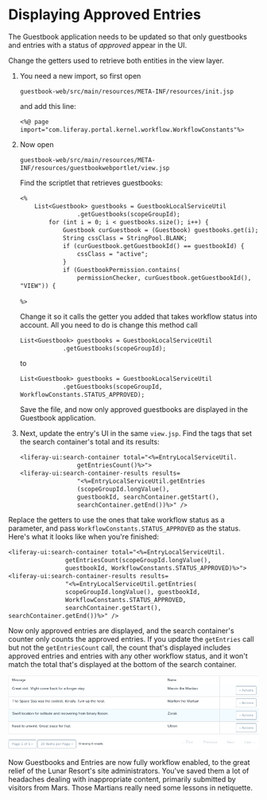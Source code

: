 # Displaying Approved Entries

The Guestbook application needs to be updated so that only guestbooks and
entries with a status of *approved* appear in the UI.

Change the getters used to retrieve both entities in the view layer.

1.  You need a new import, so first open

        guestbook-web/src/main/resources/META-INF/resources/init.jsp

    and add this line: 

        <%@ page import="com.liferay.portal.kernel.workflow.WorkflowConstants"%>

2.  Now open 

        guestbook-web/src/main/resources/META-INF/resources/guestbookwebportlet/view.jsp

    Find the scriptlet that retrieves guestbooks:

        <%
            List<Guestbook> guestbooks = GuestbookLocalServiceUtil
                        .getGuestbooks(scopeGroupId);
                for (int i = 0; i < guestbooks.size(); i++) {
                    Guestbook curGuestbook = (Guestbook) guestbooks.get(i);
                    String cssClass = StringPool.BLANK;
                    if (curGuestbook.getGuestbookId() == guestbookId) {
                        cssClass = "active";
                    }
                    if (GuestbookPermission.contains(
                        permissionChecker, curGuestbook.getGuestbookId(), "VIEW")) {
                                            
        %>

    Change it so it calls the getter you added that takes workflow status into
    account. All you need to do is change this method call 

        List<Guestbook> guestbooks = GuestbookLocalServiceUtil
                    .getGuestbooks(scopeGroupId);

    to

        List<Guestbook> guestbooks = GuestbookLocalServiceUtil
                    .getGuestbooks(scopeGroupId, WorkflowConstants.STATUS_APPROVED);

    Save the file, and now only approved guestbooks are displayed in the
    Guestbook application. 
 
3.  Next, update the entry's UI in the same `view.jsp`.
    Find the tags that set the search container's total and its results:

        <liferay-ui:search-container total="<%=EntryLocalServiceUtil.
                        getEntriesCount()%>">
        <liferay-ui:search-container-results results=
                        "<%=EntryLocalServiceUtil.getEntries
                        (scopeGroupId.longValue(),
                        guestbookId, searchContainer.getStart(),
                        searchContainer.getEnd())%>" />

Replace the getters to use the ones that take workflow status as a parameter,
and pass `WorkflowConstants.STATUS_APPROVED` as the status. Here's what it looks
like when you're finished:

    <liferay-ui:search-container total="<%=EntryLocalServiceUtil.
                    getEntriesCount(scopeGroupId.longValue(), 
                    guestbookId, WorkflowConstants.STATUS_APPROVED)%>">
    <liferay-ui:search-container-results results=
                    "<%=EntryLocalServiceUtil.getEntries(
                    scopeGroupId.longValue(), guestbookId, 
                    WorkflowConstants.STATUS_APPROVED, 
                    searchContainer.getStart(), searchContainer.getEnd())%>" />

Now only approved entries are displayed, and the search container's counter only
counts the approved entries. If you update the `getEntries` call but not the
`getEntriesCount` call, the count that's displayed includes approved entries and
entries with any other workflow status, and it won't match the total that's
displayed at the bottom of the search container.

![Figure 1: If you don't update the counter method to account for workflow status, it displays an incorrect count in the search container.](../../../../images/lp-workflow-entries-count.png)

Now Guestbooks and Entries are now fully workflow enabled, to the great relief
of the Lunar Resort's site administrators. You've saved them a lot of headaches
dealing with inappropriate content, primarily submitted by visitors from Mars.
Those Martians really need some lessons in netiquette.
